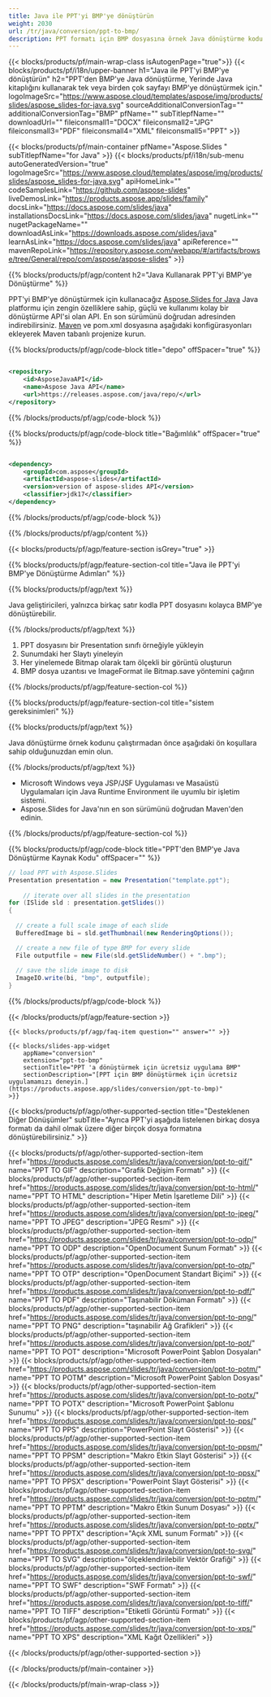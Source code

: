 ```yaml
---
title: Java ile PPT'yi BMP'ye dönüştürün
weight: 2030
url: /tr/java/conversion/ppt-to-bmp/ 
description: PPT formatı için BMP dosyasına örnek Java dönüştürme kodu. PowerPoint ve OpenOffice sunumlarını herhangi bir Web veya Masaüstü Java tabanlı Uygulama içinde BMP'ye aktarmak için bu örnek kodu kullanın.
---
```


{{< blocks/products/pf/main-wrap-class isAutogenPage="true">}}
{{< blocks/products/pf/i18n/upper-banner h1="Java ile PPT'yi BMP'ye dönüştürün" h2="PPT'den BMP'ye Java dönüştürme, Yerinde Java kitaplığını kullanarak tek veya birden çok sayfayı BMP'ye dönüştürmek için." logoImageSrc="https://www.aspose.cloud/templates/aspose/img/products/slides/aspose_slides-for-java.svg" sourceAdditionalConversionTag="" additionalConversionTag="BMP" pfName="" subTitlepfName="" downloadUrl="" fileiconsmall1="DOCX" fileiconsmall2="JPG" fileiconsmall3="PDF" fileiconsmall4="XML" fileiconsmall5="PPT" >}}

{{< blocks/products/pf/main-container pfName="Aspose.Slides " subTitlepfName="for Java" >}}
{{< blocks/products/pf/i18n/sub-menu autoGeneratedVersion="true" logoImageSrc="https://www.aspose.cloud/templates/aspose/img/products/slides/aspose_slides-for-java.svg" apiHomeLink="" codeSamplesLink="https://github.com/aspose-slides" liveDemosLink="https://products.aspose.app/slides/family" docsLink="https://docs.aspose.com/slides/java" installationsDocsLink="https://docs.aspose.com/slides/java" nugetLink="" nugetPackageName="" downloadAsLink="https://downloads.aspose.com/slides/java" learnAsLink="https://docs.aspose.com/slides/java" apiReference="" mavenRepoLink="https://repository.aspose.com/webapp/#/artifacts/browse/tree/General/repo/com/aspose/aspose-slides" >}}

{{% blocks/products/pf/agp/content h2="Java Kullanarak PPT'yi BMP'ye Dönüştürme" %}}

 PPT'yi BMP'ye dönüştürmek için kullanacağız
 [Aspose.Slides for Java](https://products.aspose.com/slides/tr/java/)
 Java platformu için zengin özelliklere sahip, güçlü ve kullanımı kolay bir dönüştürme API'si olan API. En son sürümünü doğrudan adresinden indirebilirsiniz.
 [Maven](https://repository.aspose.com/webapp/#/artifacts/browse/tree/General/repo/com/aspose/aspose-slides)
 ve pom.xml dosyasına aşağıdaki konfigürasyonları ekleyerek Maven tabanlı projenize kurun.

{{% blocks/products/pf/agp/code-block title="depo" offSpacer="true" %}}

```xml

<repository>
    <id>AsposeJavaAPI</id>
    <name>Aspose Java API</name>
    <url>https://releases.aspose.com/java/repo/</url>
</repository>

```

{{% /blocks/products/pf/agp/code-block %}}

{{% blocks/products/pf/agp/code-block title="Bağımlılık" offSpacer="true" %}}

```xml

<dependency>
    <groupId>com.aspose</groupId>
    <artifactId>aspose-slides</artifactId>
    <version>version of aspose-slides API</version>
    <classifier>jdk17</classifier>
</dependency>
```

{{% /blocks/products/pf/agp/code-block %}}

{{% /blocks/products/pf/agp/content %}}

{{< blocks/products/pf/agp/feature-section isGrey="true" >}}

{{% blocks/products/pf/agp/feature-section-col title="Java ile PPT'yi BMP'ye Dönüştürme Adımları" %}}

{{% blocks/products/pf/agp/text %}}

 Java geliştiricileri, yalnızca birkaç satır kodla PPT dosyasını kolayca BMP'ye dönüştürebilir.

{{% /blocks/products/pf/agp/text %}}

1. PPT dosyasını bir Presentation sınıfı örneğiyle yükleyin
1. Sunumdaki her Slaytı yineleyin
1. Her yinelemede Bitmap olarak tam ölçekli bir görüntü oluşturun
1. BMP dosya uzantısı ve ImageFormat ile Bitmap.save yöntemini çağırın

{{% /blocks/products/pf/agp/feature-section-col %}}

{{% blocks/products/pf/agp/feature-section-col title="sistem gereksinimleri" %}}

{{% blocks/products/pf/agp/text %}}

 Java dönüştürme örnek kodunu çalıştırmadan önce aşağıdaki ön koşullara sahip olduğunuzdan emin olun.

{{% /blocks/products/pf/agp/text %}}

- Microsoft Windows veya JSP/JSF Uygulaması ve Masaüstü Uygulamaları için Java Runtime Environment ile uyumlu bir işletim sistemi.
- Aspose.Slides for Java'nın en son sürümünü doğrudan Maven'den edinin.

{{% /blocks/products/pf/agp/feature-section-col %}}

{{% blocks/products/pf/agp/code-block title="PPT'den BMP'ye Java Dönüştürme Kaynak Kodu" offSpacer="" %}}

```cs
// load PPT with Aspose.Slides
Presentation presentation = new Presentation("template.ppt");
   
    // iterate over all slides in the presentation
for (ISlide sld : presentation.getSlides()) 
{
  
  // create a full scale image of each slide
  BufferedImage bi = sld.getThumbnail(new RenderingOptions());

  // create a new file of type BMP for every slide
  File outputfile = new File(sld.getSlideNumber() + ".bmp");
  
  // save the slide image to disk
  ImageIO.write(bi, "bmp", outputfile);
}   

```

{{% /blocks/products/pf/agp/code-block %}}

{{< /blocks/products/pf/agp/feature-section >}}

    {{< blocks/products/pf/agp/faq-item question="" answer="" >}}
 

<!-- aboutfile Starts -->

<!-- aboutfile Ends -->

    {{< blocks/slides-app-widget 
        appName="conversion"
        extension="ppt-to-bmp"
        sectionTitle="PPT 'a dönüştürmek için ücretsiz uygulama BMP" 
        sectionDescription="[PPT için BMP dönüştürmek için ücretsiz uygulamamızı deneyin.](https://products.aspose.app/slides/conversion/ppt-to-bmp)" 
    >}}
    
{{< blocks/products/pf/agp/other-supported-section title="Desteklenen Diğer Dönüşümler" subTitle="Ayrıca PPT'yi aşağıda listelenen birkaç dosya formatı da dahil olmak üzere diğer birçok dosya formatına dönüştürebilirsiniz." >}}

{{< blocks/products/pf/agp/other-supported-section-item href="https://products.aspose.com/slides/tr/java/conversion/ppt-to-gif/" name="PPT TO GIF" description="Grafik Değişim Formatı" >}}
{{< blocks/products/pf/agp/other-supported-section-item href="https://products.aspose.com/slides/tr/java/conversion/ppt-to-html/" name="PPT TO HTML" description="Hiper Metin İşaretleme Dili" >}}
{{< blocks/products/pf/agp/other-supported-section-item href="https://products.aspose.com/slides/tr/java/conversion/ppt-to-jpeg/" name="PPT TO JPEG" description="JPEG Resmi" >}}
{{< blocks/products/pf/agp/other-supported-section-item href="https://products.aspose.com/slides/tr/java/conversion/ppt-to-odp/" name="PPT TO ODP" description="OpenDocument Sunum Formatı" >}}
{{< blocks/products/pf/agp/other-supported-section-item href="https://products.aspose.com/slides/tr/java/conversion/ppt-to-otp/" name="PPT TO OTP" description="OpenDocument Standart Biçimi" >}}
{{< blocks/products/pf/agp/other-supported-section-item href="https://products.aspose.com/slides/tr/java/conversion/ppt-to-pdf/" name="PPT TO PDF" description="Taşınabilir Döküman Formatı" >}}
{{< blocks/products/pf/agp/other-supported-section-item href="https://products.aspose.com/slides/tr/java/conversion/ppt-to-png/" name="PPT TO PNG" description="taşınabilir Ağ Grafikleri" >}}
{{< blocks/products/pf/agp/other-supported-section-item href="https://products.aspose.com/slides/tr/java/conversion/ppt-to-pot/" name="PPT TO POT" description="Microsoft PowerPoint Şablon Dosyaları" >}}
{{< blocks/products/pf/agp/other-supported-section-item href="https://products.aspose.com/slides/tr/java/conversion/ppt-to-potm/" name="PPT TO POTM" description="Microsoft PowerPoint Şablon Dosyası" >}}
{{< blocks/products/pf/agp/other-supported-section-item href="https://products.aspose.com/slides/tr/java/conversion/ppt-to-potx/" name="PPT TO POTX" description="Microsoft PowerPoint Şablonu Sunumu" >}}
{{< blocks/products/pf/agp/other-supported-section-item href="https://products.aspose.com/slides/tr/java/conversion/ppt-to-pps/" name="PPT TO PPS" description="PowerPoint Slayt Gösterisi" >}}
{{< blocks/products/pf/agp/other-supported-section-item href="https://products.aspose.com/slides/tr/java/conversion/ppt-to-ppsm/" name="PPT TO PPSM" description="Makro Etkin Slayt Gösterisi" >}}
{{< blocks/products/pf/agp/other-supported-section-item href="https://products.aspose.com/slides/tr/java/conversion/ppt-to-ppsx/" name="PPT TO PPSX" description="PowerPoint Slayt Gösterisi" >}}
{{< blocks/products/pf/agp/other-supported-section-item href="https://products.aspose.com/slides/tr/java/conversion/ppt-to-pptm/" name="PPT TO PPTM" description="Makro Etkin Sunum Dosyası" >}}
{{< blocks/products/pf/agp/other-supported-section-item href="https://products.aspose.com/slides/tr/java/conversion/ppt-to-pptx/" name="PPT TO PPTX" description="Açık XML sunum Formatı" >}}
{{< blocks/products/pf/agp/other-supported-section-item href="https://products.aspose.com/slides/tr/java/conversion/ppt-to-svg/" name="PPT TO SVG" description="ölçeklendirilebilir Vektör Grafiği" >}}
{{< blocks/products/pf/agp/other-supported-section-item href="https://products.aspose.com/slides/tr/java/conversion/ppt-to-swf/" name="PPT TO SWF" description="SWF Formatı" >}}
{{< blocks/products/pf/agp/other-supported-section-item href="https://products.aspose.com/slides/tr/java/conversion/ppt-to-tiff/" name="PPT TO TIFF" description="Etiketli Görüntü Formatı" >}}
{{< blocks/products/pf/agp/other-supported-section-item href="https://products.aspose.com/slides/tr/java/conversion/ppt-to-xps/" name="PPT TO XPS" description="XML Kağıt Özellikleri" >}}

{{< /blocks/products/pf/agp/other-supported-section >}}

{{< /blocks/products/pf/main-container >}}
    
{{< /blocks/products/pf/main-wrap-class >}}
